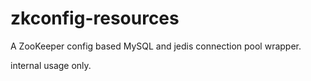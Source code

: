 zkconfig-resources
=======================

A ZooKeeper config based MySQL and jedis connection pool wrapper.

internal usage only.